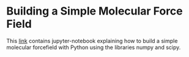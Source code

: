 # Building a Simple Molecular Force Field

This [link](https://colab.research.google.com/drive/1nxv8pMykWkkahoVp3kKmO7IBPPtziUsD) contains jupyter-notebook explaining how to build a simple molecular forcefield
with Python using the libraries numpy and scipy.

